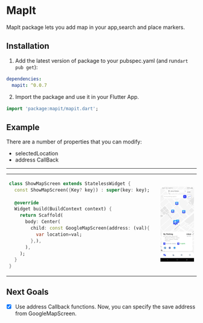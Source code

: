 
# MapIt

MapIt package lets you add map in your app,search and place markers.

## Installation

1. Add the latest version of package to your pubspec.yaml (and run`dart pub get`):
```yaml
dependencies:
  mapit: ^0.0.7
```
2. Import the package and use it in your Flutter App.
```dart
import 'package:mapit/mapit.dart';
```

## Example
There are a number of properties that you can modify:

- selectedLocation
- address CallBack

<hr>

<table>
<tr>
<td>

```dart
class ShowMapScreen extends StatelessWidget {  
  const ShowMapScreen({Key? key}) : super(key: key);  
  
  @override  
  Widget build(BuildContext context) {  
    return Scaffold(  
      body: Center(  
        child: const GoogleMapScreen(address: (val){
          var location=val;
        },),  
      ),  
    );  
  }  
}
```

</td>
<td>
<img  src="https://github.com/kainatnawaz/mapit/blob/main/WhatsApp%20Image%202023-09-20%20at%2011.02.56%20AM.jpeg"  alt="">
</td>
</tr>
</table>

## Next Goals

- [x] Use address Callback functions.
  Now, you can specify the save address from GoogleMapScreen.
